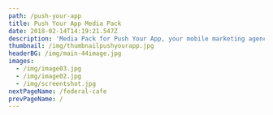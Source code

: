 ```yaml
---
path: /push-your-app
title: Push Your App Media Pack
date: 2018-02-14T14:19:21.547Z
description: 'Media Pack for Push Your App, your mobile marketing agency. '
thumbnail: /img/thumbnailpushyourapp.jpg
headerBG: /img/main-44image.jpg
images:
  - /img/image03.jpg
  - /img/image02.jpg
  - /img/screentshot.jpg
nextPageName: /federal-cafe
prevPageName: /
---
```



